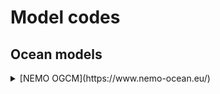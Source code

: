 # Model codes

## Ocean models

<details>
  <summary> [NEMO OGCM](https://www.nemo-ocean.eu/) </summary>
  
NEMO is a primitive equation model designed for performing oceanic general circulation simulations. It includes a sea ice component (SI3), a passive tracer component (TOP) 
interfaced with bio-geochemical models (PISCES) and other passive tracer models (CFC11, CO2, etc...). Adaptative mesh refinement is available in NEMO through the AGRIF package.

In MEOM, [Drakkar Configurations Manager (DCM)](https://github.com/meom-group/DCM) has been developped in order to ease the deployment of NEMO based configurations. DCM provides 
both an environment for code developpement and setup (DCMTOOLS) and an environment for production at runtime (RUNTOOLS). In addition, a series of bash scripts (dcm_toolkit) were
developped for helping the managment of simulations.

DCM is supporting historical NEMO versions (since NEMO 1.12). The actual version corresponds to NEMO 4.0.6 but branches for 4.0.7 and 4.2.0 are also operational.

</details>

